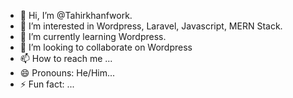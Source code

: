 - 👋 Hi, I’m @Tahirkhanfwork.
- 👀 I’m interested in Wordpress, Laravel, Javascript, MERN Stack.
- 🌱 I’m currently learning Wordpress.
- 💞️ I’m looking to collaborate on Wordpress
- 📫 How to reach me ...
- 😄 Pronouns: He/Him...
- ⚡ Fun fact: ...

<!---
Tahirkhanfwork/Tahirkhanfwork is a ✨ special ✨ repository because its `README.md` (this file) appears on your GitHub profile.
You can click the Preview link to take a look at your changes.
--->
